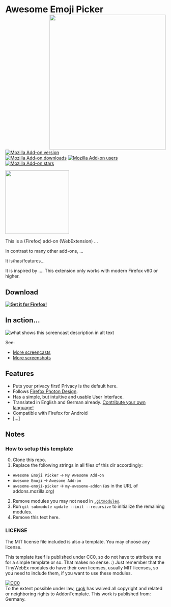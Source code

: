 # Awesome Emoji Picker <img align="right" height="425" width="365" src="assets/screencasts/example.gif">

[![Mozilla Add-on version](https://img.shields.io/amo/v/awesome-emoji-picker.svg)](https://addons.mozilla.org/firefox/addon/awesome-emoji-picker/?src=external-github-shield-downloads)  
[![Mozilla Add-on downloads](https://img.shields.io/amo/d/awesome-emoji-picker.svg)](https://addons.mozilla.org/firefox/addon/awesome-emoji-picker/?src=external-github-shield-downloads)
[![Mozilla Add-on users](https://img.shields.io/amo/users/awesome-emoji-picker.svg)](https://addons.mozilla.org/firefox/addon/awesome-emoji-picker/statistics/)
[![Mozilla Add-on stars](https://img.shields.io/amo/stars/awesome-emoji-picker.svg)](https://addons.mozilla.org/firefox/addon/awesome-emoji-picker/reviews/)

<img height="200" width="200" src="assets/header.svg">

This is a (Firefox) add-on (WebExtension) …

In contrast to many other add-ons, …

It is/has/features…

It is inspired by …. This extension only works with modern Firefox v60 or higher.

## Download

**[![Get it for Firefox!](https://addons.cdn.mozilla.net/static/img/addons-buttons/AMO-button_1.png)](https://addons.mozilla.org/firefox/addon/awesome-emoji-picker/?src=external-github-download)**

## In action…

![what shows this screencast description in alt text](assets/screencasts/someThing.gif)

See:
* [More screencasts](assets/screencasts)
* [More screenshots](assets/screenshots)

## Features
* Puts your privacy first! Privacy is the default here.
* Follows [Firefox Photon Design](https://design.firefox.com/photon).
* Has a simple, but intuitive and usable User Interface.
* Translated in English and German already. [Contribute your own language!](CONTRIBUTING.md#Translations)
* Compatible with Firefox for Android
* […]

## Notes

### How to setup this template
0. Clone this repo.
1. Replace the following strings in all files of this dir accordingly:
  * `Awesome Emoji Picker` -> `My Awesome Add-on`
  * `Awesome Emoji` -> `Awesome Add-on`
  * `awesome-emoji-picker` -> `my-awesome-addon` (as in the URL of addons.mozilla.org)
2. Remove modules you may not need in [`.gitmodules`](.gitmodules).
3. Run `git submodule update --init --recursive` to initialize the remaining modules.
5. Remove this text here.

### LICENSE

The MIT license file included is also a template. You may choose any license.

This template itself is published under CC0, so do not have to attribute me for a simple template or so. That makes no sense. :)
Just remember that the TinyWebEx modules do have their own licenses, usually MIT licenses, so you need to include them, if you want to use these modules.

<p xmlns:dct="http://purl.org/dc/terms/" xmlns:vcard="http://www.w3.org/2001/vcard-rdf/3.0#">
  <a rel="license"
     href="http://creativecommons.org/publicdomain/zero/1.0/">
    <img src="http://i.creativecommons.org/p/zero/1.0/88x31.png" style="border-style: none;" alt="CC0" />
  </a>
  <br />
  To the extent possible under law,
  <a rel="dct:publisher"
     href="https://github.com/TinyWebEx/AddonTemplate">
    <span property="dct:title">rugk</span></a>
  has waived all copyright and related or neighboring rights to
  <span property="dct:title">AddonTemplate</span>.
This work is published from:
<span property="vcard:Country" datatype="dct:ISO3166"
      content="DE" about="https://github.com/TinyWebEx/AddonTemplate">
  Germany</span>.
</p>
